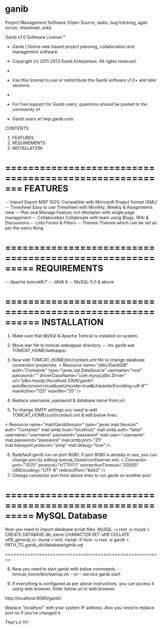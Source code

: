 ganib
=====

Project Management Software (Open Source, tasks, bug tracking, agile scrum, timesheet, wiki)

Ganib v1.0 Software License
 * 					 
 * Ganib | Online web based project planning, collaboration and management software.					 
 * Copyright (c) 2011-2013 Ganib Enterprises. All rights reserved. 
 * 
 * Use this license to use or redistribute the Ganib software v1.0+ and later versions. 
 * 

 * For free support for Ganib users, questions should be posted to the community of 
 * Ganib users at help.ganib.com.

CONTENTS

1) FEATURES
2) REQUIREMENTS
3) INSTALLATION

=======================================================
FEATURES
=======================================================

-- Import Export MSP
	100% Compatible with Microsoft Project format (XML)
-- Timesheet
	Easy to use Timesheet with Monthly, Weekly & Assignments view
-- Plan and Manage
	Feature rich Workplan with single page management
-- Collaboration
	Collabroate with team using Blogs, Wiki & Discussions
-- Lists
	Forms & Filters
-- Themes
	Themes which can be set as per the users liking


=========================================================
REQUIREMENTS
=========================================================

-- Apache tomcat6/7
-- JAVA 6
-- MySQL-5.0 & above

==========================================================
	INSTALLATION
==========================================================

1) Make sure that MySQl & Apache Tomcat is installed on system.

2) Move war file to tomcat webappas directory.
   -- mv ganib.war TOMCAT_HOME/webapps/

3) Now edit TOMCAT_HOME/bin/context.xml file to change database connection properties.
      < Resource name="jdbc/GanibDB"
             auth="Container"
             type="javax.sql.DataSource"
             username="root" password=""
             driverClassName="com.mysql.jdbc.Driver"
             url="jdbc:mysql://localhost:3306/ganib?autoReconnect=true&useUnicode=true&characterEncoding=utf-8""
             maxActive="125"
         maxIdle="25"
     />

4) Replace username, password & database name from url.

5) To change SMTP settings you need to edit TOMCAT_HOME/conf/context.xml & edit below lines.

< Resource
     name="mail/GanibSession"
     type="javax.mail.Session"
     auth="Container"
     mail.smtp.host="localhost" 
     mail.smtp.auth="false" 
     username="username"
     password="password" 
     mail.user="username"
     mail.password="password"
     mail.smtp.port="25"
     mail.transport.protocol="smtp"
     mail.debug="true"
/>


6) Bydefault ganib run on port 8080. If port 8080 is already in use, you can change port by editing tomcat_home/conf/server.xml.
< Connector port="7070" protocol="HTTP/1.1" 
               connectionTimeout="20000" 
                URIEncoding="UTF-8"
               redirectPort="8443"
/>
7) Change connector port from above lines to run ganib on another port.

=========================================================
MySQL Database
=========================================================
Now you need to import database script files.
    MySQL -u root -p
     mysql > CREATE DATABASE db_name CHARACTER SET utf8 COLLATE utf8_general_ci;
     mysql > exit;
     mysql -h host -u root -p ganib < PATH_TO_ganib_dir/database/ganib.sql

========================================================

8) Now you need to start ganib with below commands.
    -- tomcat_home/bin/startup.sh --or-- service ganib start 

9) If everything is configured as per above instructions. you can access it using web browser. Enter below url in web browser.

http://localhost:8080/ganib/ 

Replace "localhost" with your system IP address. Also you need to replace port no if you've changed it.

That's it !!!!!
